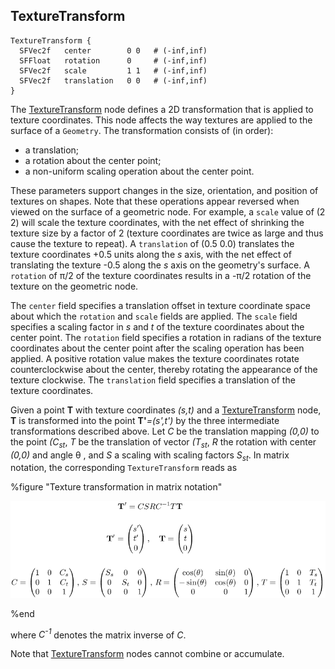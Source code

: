 ## TextureTransform

```
TextureTransform {
  SFVec2f   center        0 0   # (-inf,inf)
  SFFloat   rotation      0     # (-inf,inf)
  SFVec2f   scale         1 1   # (-inf,inf)
  SFVec2f   translation   0 0   # (-inf,inf)
}
```

The [TextureTransform](#texturetransform) node defines a 2D transformation that
is applied to texture coordinates. This node affects the way textures are
applied to the surface of a `Geometry`. The transformation consists of (in
order):

- a translation;
- a rotation about the center point;
- a non-uniform scaling operation about the center point.

These parameters support changes in the size, orientation, and position of
textures on shapes. Note that these operations appear reversed when viewed on
the surface of a geometric node. For example, a `scale` value of (2 2) will
scale the texture coordinates, with the net effect of shrinking the texture size
by a factor of 2 (texture coordinates are twice as large and thus cause the
texture to repeat). A `translation` of (0.5 0.0) translates the texture
coordinates +0.5 units along the *s* axis, with the net effect of translating
the texture -0.5 along the *s* axis on the geometry's surface. A `rotation` of
π/2 of the texture coordinates results in a -π/2 rotation of the texture on
the geometric node.

The `center` field specifies a translation offset in texture coordinate space
about which the `rotation` and `scale` fields are applied. The `scale` field
specifies a scaling factor in *s* and *t* of the texture coordinates about the
center point. The `rotation` field specifies a rotation in radians of the
texture coordinates about the center point after the scaling operation has been
applied. A positive rotation value makes the texture coordinates rotate
counterclockwise about the center, thereby rotating the appearance of the
texture clockwise. The `translation` field specifies a translation of the
texture coordinates.

Given a point **T** with texture coordinates *(s,t)* and a
[TextureTransform](#texturetransform) node, **T** is transformed into the point
**T'***=(s',t')* by the three intermediate transformations described above. Let
*C* be the translation mapping *(0,0)* to the point
*(C<sub>s</sub><sub>t</sub>*, *T* be the translation of vector
*(T<sub>s</sub><sub>t</sub>*, *R* the rotation with center *(0,0)* and angle θ
, and *S* a scaling with scaling factors *S<sub>s</sub><sub>t</sub>*. In matrix
notation, the corresponding `TextureTransform` reads as

%figure "Texture transformation in matrix notation"

![texture_transform.png](images/texture_transform.png)

%end

where *C<sup>-1</sup>* denotes the matrix inverse of *C*.

Note that [TextureTransform](#texturetransform) nodes cannot combine or
accumulate.

